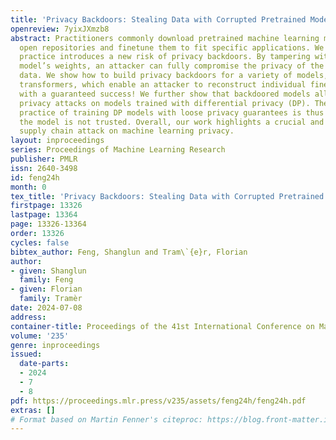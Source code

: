 ```yaml
---
title: 'Privacy Backdoors: Stealing Data with Corrupted Pretrained Models'
openreview: 7yixJXmzb8
abstract: Practitioners commonly download pretrained machine learning models from
  open repositories and finetune them to fit specific applications. We show that this
  practice introduces a new risk of privacy backdoors. By tampering with a pretrained
  model’s weights, an attacker can fully compromise the privacy of the finetuning
  data. We show how to build privacy backdoors for a variety of models, including
  transformers, which enable an attacker to reconstruct individual finetuning samples,
  with a guaranteed success! We further show that backdoored models allow for tight
  privacy attacks on models trained with differential privacy (DP). The common optimistic
  practice of training DP models with loose privacy guarantees is thus insecure if
  the model is not trusted. Overall, our work highlights a crucial and overlooked
  supply chain attack on machine learning privacy.
layout: inproceedings
series: Proceedings of Machine Learning Research
publisher: PMLR
issn: 2640-3498
id: feng24h
month: 0
tex_title: 'Privacy Backdoors: Stealing Data with Corrupted Pretrained Models'
firstpage: 13326
lastpage: 13364
page: 13326-13364
order: 13326
cycles: false
bibtex_author: Feng, Shanglun and Tram\`{e}r, Florian
author:
- given: Shanglun
  family: Feng
- given: Florian
  family: Tramèr
date: 2024-07-08
address:
container-title: Proceedings of the 41st International Conference on Machine Learning
volume: '235'
genre: inproceedings
issued:
  date-parts:
  - 2024
  - 7
  - 8
pdf: https://proceedings.mlr.press/v235/assets/feng24h/feng24h.pdf
extras: []
# Format based on Martin Fenner's citeproc: https://blog.front-matter.io/posts/citeproc-yaml-for-bibliographies/
---
```

